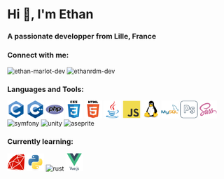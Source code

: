 # Hi 👋, I'm Ethan
### A passionate developper from Lille, France

### Connect with me:

<p align="left">
	<a href="https://linkedin.com/in/ethan-marlot-dev" target="blank" style="text-decoration: none;">
		<img align="center" src="https://raw.githubusercontent.com/rahuldkjain/github-profile-readme-generator/master/src/images/icons/Social/linked-in-alt.svg" alt="ethan-marlot-dev" height="30" width="40" />
	</a>
	<a href="https://codepen.io/ethanrdm-dev" target="blank" style="text-decoration: none;">
		<img align="center" src="https://raw.githubusercontent.com/rahuldkjain/github-profile-readme-generator/master/src/images/icons/Social/codepen.svg" alt="ethanrdm-dev" height="30" width="40" />
	</a>
</p>

### Languages and Tools:

<p align="left">
	<a href="https://www.cprogramming.com/" target="_blank" rel="noreferrer" style="text-decoration: none;">
		<img src="https://raw.githubusercontent.com/devicons/devicon/master/icons/c/c-original.svg" alt="c" width="40" height="40"/>
	</a>
	<a href="https://www.w3schools.com/cpp/" target="_blank" rel="noreferrer" style="text-decoration: none;"> 
		<img src="https://raw.githubusercontent.com/devicons/devicon/master/icons/cplusplus/cplusplus-original.svg" alt="cplusplus" width="40" height="40"/>
	</a>
	<a href="https://www.php.net" target="_blank" rel="noreferrer" style="text-decoration: none;">
		<img src="https://raw.githubusercontent.com/devicons/devicon/master/icons/php/php-original.svg" alt="php" width="40" height="40"/>
	</a> 
	<a href="https://www.w3schools.com/css/" target="_blank" rel="noreferrer" style="text-decoration: none;">
		<img src="https://raw.githubusercontent.com/devicons/devicon/master/icons/css3/css3-original-wordmark.svg" alt="css3" width="40" height="40"/>
	</a>
	<a href="https://www.w3.org/html/" target="_blank" rel="noreferrer" style="text-decoration: none;">
		<img src="https://raw.githubusercontent.com/devicons/devicon/master/icons/html5/html5-original-wordmark.svg" alt="html5" width="40" height="40"/>
	</a>
	<a href="https://www.java.com" target="_blank" rel="noreferrer" style="text-decoration: none;">
		<img src="https://raw.githubusercontent.com/devicons/devicon/master/icons/java/java-original.svg" alt="java" width="40" height="40"/>
	</a>
	<a href="https://developer.mozilla.org/en-US/docs/Web/JavaScript" target="_blank" rel="noreferrer" style="text-decoration: none;">
		<img src="https://raw.githubusercontent.com/devicons/devicon/master/icons/javascript/javascript-original.svg" alt="javascript" width="40" height="40"/>
	</a>
	<a href="https://www.linux.org/" target="_blank" rel="noreferrer" style="text-decoration: none;">
		<img src="https://raw.githubusercontent.com/devicons/devicon/master/icons/linux/linux-original.svg" alt="linux" width="40" height="40"/>
	</a>
	<a href="https://www.mysql.com/" target="_blank" rel="noreferrer" style="text-decoration: none;">
		<img src="https://raw.githubusercontent.com/devicons/devicon/master/icons/mysql/mysql-original-wordmark.svg" alt="mysql" width="40" height="40"/>
	</a>
	<a href="https://www.photoshop.com/en" target="_blank" rel="noreferrer" style="text-decoration: none;">
		<img src="https://raw.githubusercontent.com/devicons/devicon/master/icons/photoshop/photoshop-line.svg" alt="photoshop" width="40" height="40"/>
	</a>
	<a href="https://sass-lang.com" target="_blank" rel="noreferrer" style="text-decoration: none;">
		<img src="https://raw.githubusercontent.com/devicons/devicon/master/icons/sass/sass-original.svg" alt="sass" width="40" height="40"/> 
	</a> 
	<a href="https://symfony.com" target="_blank" rel="noreferrer" style="text-decoration: none;"> 
		<img src="https://symfony.com/logos/symfony_black_03.svg" alt="symfony" width="40" height="40"/>
	</a> 
	<a href="https://unity.com/" target="_blank" rel="noreferrer" style="text-decoration: none;">
		<img src="https://www.vectorlogo.zone/logos/unity3d/unity3d-icon.svg" alt="unity" width="40" height="40"/>
	</a>
	<a href="https://www.aseprite.org" target="_blank" rel="noreferrer" style="text-decoration: none;">
		<img src="https://community.aseprite.org/uploads/default/original/2X/3/3e3d085d4f2c399dff32dd543fc4d163e0f3cb7a.png" alt="aseprite" width="40" height="40"/>
	</a>
</p>

### Currently learning:

<p align="left">
	<a href="https://www.ruby-lang.org/" target="_blank" rel="noreferrer" style="text-decoration: none;">
		<img src="https://raw.githubusercontent.com/devicons/devicon/ca28c779441053191ff11710fe24a9e6c23690d6/icons/ruby/ruby-plain.svg" alt="ruby" width="40" height="40"/>
	</a>
	<a href="https://www.python.org/" target="_blank" rel="noreferrer" style="text-decoration: none;">
		<img src="https://raw.githubusercontent.com/devicons/devicon/ca28c779441053191ff11710fe24a9e6c23690d6/icons/python/python-original.svg" alt="python" width="40" height="40"/>
	</a>
	<a href="https://www.rust-lang.org/" target="_blank" rel="noreferrer" style="text-decoration: none;">
		<img src="https://www.rust-lang.org/static/images/rust-logo-blk.svg" alt="rust" width="40" height="40"/>
	</a>
	<a href="https://vuejs.org/" target="_blank" rel="noreferrer" style="text-decoration: none;">
		<img src="https://raw.githubusercontent.com/devicons/devicon/master/icons/vuejs/vuejs-original-wordmark.svg" alt="vuejs" width="40" height="40"/>
	</a>
</p>

<br>
<br>
